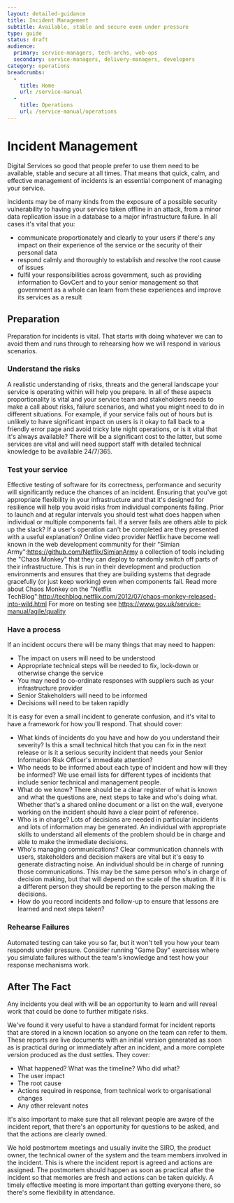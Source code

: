 ```yaml
---
layout: detailed-guidance
title: Incident Management
subtitle: Available, stable and secure even under pressure
type: guide
status: draft
audience: 
  primary: service-managers, tech-archs, web-ops
  secondary: service-managers, delivery-managers, developers
category: operations
breadcrumbs:
  -
    title: Home
    url: /service-manual
  -
    title: Operations
    url: /service-manual/operations
---
```


# Incident Management

Digital Services so good that people prefer to use them need to be available, stable and secure at all times. That means that quick, calm, and effective management of incidents is an essential component of managing your service.

Incidents may be of many kinds from the exposure of a possible security vulnerability to having your service taken offline in an attack, from a minor data replication issue in a database to a major infrastructure failure. In all cases it's vital that you:
* communicate proportionately and clearly to your users if there's any impact on their experience of the service or the security of their personal data
* respond calmly and thoroughly to establish and resolve the root cause of issues
* fulfil your responsibilities across government, such as providing information to GovCert and to your senior management so that government as a whole can learn from these experiences and improve its services as a result

## Preparation

Preparation for incidents is vital. That starts with doing whatever we can to avoid them and runs through to rehearsing how we will respond in various scenarios.

### Understand the risks
A realistic understanding of risks, threats and the general landscape your service is operating within will help you prepare.
In all of these aspects proportionality is vital and your service team and stakeholders needs to make a call about risks, failure scenarios, and what you might need to do in different situations. For example, if your service fails out of hours but is unlikely to have significant impact on users is it okay to fall back to a friendly error page and avoid tricky late night operations, or is it vital that it's always available? There will be a significant cost to the latter, but some services are vital and will need support staff with detailed technical knowledge to be available 24/7/365.

### Test your service
Effective testing of software for its correctness, performance and security will significantly reduce the chances of an incident. Ensuring that you've got appropriate flexibility in your infrastructure and that it's designed for resilience will help you avoid risks from individual components failing. 
Prior to launch and at regular intervals you should test what does happen when individual or multiple components fail. If a server fails are others able to pick up the slack? If a user's operation can't be completed are they presented with a useful explanation?
Online video provider Netflix have become well known in the web development community for their "Simian Army":https://github.com/Netflix/SimianArmy a collection of tools including the "Chaos Monkey" that they can deploy to randomly switch off parts of their infrastructure. This is run in their development and production environments and ensures that they are building systems that degrade gracefully (or just keep working) even when components fail. Read more about Chaos Monkey on the "Netflix TechBlog":http://techblog.netflix.com/2012/07/chaos-monkey-released-into-wild.html
For more on testing see https://www.gov.uk/service-manual/agile/quality

### Have a process
If an incident occurs there will be many things that may need to happen:
* The impact on users will need to be understood
* Appropriate technical steps will be needed to fix, lock-down or otherwise change the service
* You may need to co-ordinate responses with suppliers such as your infrastructure provider
* Senior Stakeholders will need to be informed
* Decisions will need to be taken rapidly

It is easy for even a small incident to generate confusion, and it's vital to have a framework for how you'll respond. That should cover:
* What kinds of incidents do you have and how do you understand their severity? Is this a small technical hitch that you can fix in the next release or is it a serious security incident that needs your Senior Information Risk Officer's immediate attention?
* Who needs to be informed about each type of incident and how will they be informed? We use email lists for different types of  incidents that include senior technical and management people.
* What do we know? There should be a clear register of what is known and what the questions are, next steps to take and who's doing what. Whether that's a shared online document or a list on the wall, everyone working on the incident should have a clear point of reference.
* Who is in charge? Lots of decisions are needed in particular incidents and lots of information may be generated.  An individual with appropriate skills to understand all elements of the problem should be in charge and able to make the immediate decisions.
* Who's managing communications? Clear communication channels with users, stakeholders and decision makers are vital but it's easy to generate distracting noise. An individual should be in charge of running those communications. This may be the same person who's in charge of decision making, but that will depend on the scale of the situation. If it is a different person they should be reporting to the person making the decisions.
* How do you record incidents and follow-up to ensure that lessons are learned and next steps taken?

### Rehearse Failures
Automated testing can take you so far, but it won't tell you how your team responds under pressure. Consider running "Game Day" exercises where you simulate failures without the team's knowledge and test how your response mechanisms work.

## After The Fact

Any incidents you deal with will be an opportunity to learn and will reveal work that could be done to further mitigate risks.

We've found it very useful to have a standard format for incident reports that are stored in a known location so anyone on the team can refer to them. These reports are live documents with an initial version generated as soon as is practical during or immediately after an incident, and a more complete version produced as the dust settles. They cover:
* What happened? What was the timeline? Who did what?
* The user impact
* The root cause
* Actions required in response, from technical work to organisational changes
* Any other relevant notes

It's also important to make sure that all relevant people are aware of the incident report, that there's an opportunity for questions to be asked, and that the actions are clearly owned. 

We hold postmortem meetings and usually invite the SIRO, the product owner, the technical owner of the system and the team members involved in the incident. This is where the incident report is agreed and actions are assigned. The postmortem should happen as soon as practical after the incident so that memories are fresh and actions can be taken quickly. A timely effective meeting is more important than getting everyone there, so there's some flexibility in attendance.
